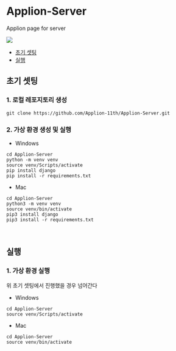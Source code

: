 # Applion-Server
Applion page for server

<img src="https://img.shields.io/badge/django-092E20?style=for-the-badge&logo=django&logoColor=white">

- [초기 셋팅](#초기-셋팅) <br>
- [실행](#실행) <br>

## 초기 셋팅

### 1. 로컬 레포지토리 생성
```
git clone https://github.com/Applion-11th/Applion-Server.git
```

### 2. 가상 환경 생성 및 실행
- Windows
```
cd Applion-Server
python -m venv venv
source venv/Scripts/activate
pip install django
pip install -r requirements.txt
```

- Mac
```
cd Applion-Server
python3 -m venv venv
source venv/bin/activate
pip3 install django
pip3 install -r requirements.txt
```

<br>

## 실행

### 1. 가상 환경 실행
위 초기 셋팅에서 진행했을 경우 넘어간다
- Windows
```
cd Applion-Server
source venv/Scripts/activate
```

- Mac
```
cd Applion-Server
source venv/bin/activate
